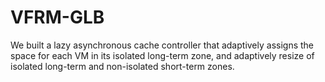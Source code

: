 # VFRM-GLB
We built a lazy asynchronous cache controller that adaptively assigns the space for each VM in its isolated long-term zone, and adaptively resize of isolated long-term and non-isolated short-term zones.

